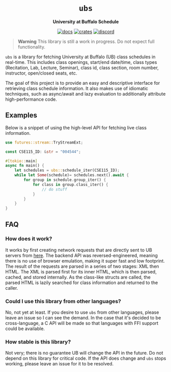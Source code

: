 <div align="center">
  <h1><code>ubs</code></h1>
  <p><strong>University at Buffalo Schedule</strong></p>
  <p>
    <a href="https://docs.rs/ubs/0.0.0/ubs/"><img src="https://img.shields.io/readthedocs/ubs" alt="docs" /></a>
    <a href="https://crates.io/crates/ubs"><img src="https://img.shields.io/crates/v/ubs" alt="crates" /></a>
    <a href="https://discord.gg/w9Bc6xH7uC"><img src="https://img.shields.io/discord/834969350061424660?label=discord" alt="discord" /></a>
  </p>
</div>

> **Warning**
> This library is still a work in progress. Do not expect full functionality.

`ubs` is a library for fetching University at Buffalo (UB) class schedules in real-time. This includes class openings, start/end date/time, class types (Recitation, Lab, Lecture, Seminar), class id, class section, room number, instructor, open/closed seats, etc.

The goal of this project is to provide an easy and descriptive interface for retrieving class schedule information. It also makes use of idiomatic techniques, such as async/await and lazy evaluation to additionally attribute high-performance code.

## Examples
Below is a snippet of using the high-level API for fetching live class information.
```rust
use futures::stream::TryStreamExt;

const CSE115_ID: &str = "004544";

#[tokio::main]
async fn main() {
    let schedules = ubs::schedule_iter(CSE115_ID);
    while let Some(schedule)= schedules.next().await {
        for group in schedule.group_iter() {
            for class in group.class_iter() {
                // do stuff
            }
        }
    }
}
```

## FAQ

### How does it work?
It works by first creating network requests that are directly sent to UB servers from [here](https://www.pub.hub.buffalo.edu/). The backend API was reversed-engineered, meaning there is no use of browser emulation, making it super fast and low footprint. The result of the requests are parsed in a series of two stages: XML then HTML. The XML is parsed first for its inner HTML, which is then parsed, cached, and stored internally. As the class-like structs are called, the parsed HTML is lazily searched for class information and returned to the caller.

### Could I use this library from other languages?
No, not yet at least. If you desire to use `ubs` from other languages, please leave an issue so I can see the demand. In the case that it's decided to be cross-language, a C API will be made so that languages with FFI support could be available.

### How stable is this library?
Not very; there is no guarantee UB will change the API in the future. Do not depend on this library for critical code. If the API does change and `ubs` stops working, please leave an issue for it to be resolved.


